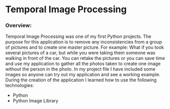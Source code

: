 # Temporal Image Processing

### Overview: 
Temporal Image Processing was one of my first Python projects. The purpose for this application is to remove any inconsistencies from a group of pictures and to create one master picture. For example: What if you took several pictures of a car, but while you were taking them someone was walking in front of the car. You can retake the pictures or you can save time and use my application to gather all the photos taken to create one image without the person in the photo. In my project file I have included some images so anyone can try out my application and see a working example. 
During the creation of the application I learned how to use the following technologies:

+ Python
+ Python Image Library


